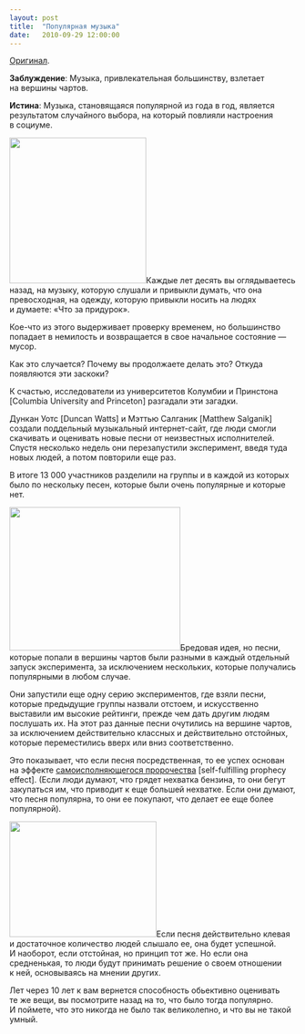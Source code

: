 ```yaml
---
layout: post
title:  "Популярная музыка"
date:   2010-09-29 12:00:00
---
```

<p><a href="https://web.archive.org/web/20140330021742/http://youarenotsosmart.com/2009/12/22/pop-music/">Оригинал</a>.</p>
<p><strong>Заблуждение</strong>: Музыка, привлекательная большинству, взлетает на вершины чартов.</p>
<p><strong>Истина</strong>: Музыка, становящаяся популярной из года в год, является результатом случайного выбора, на который повлияли настроения в социуме.</p>
<p><a href="https://web.archive.org/web/20140330021742/http://youarenotsosmart.ru/wp-content/uploads/2010/09/spice_girls_retro.jpg"><img height="256" width="240" alt="" src="https://web.archive.org/web/20140330021742im_/http://youarenotsosmart.ru/wp-content/uploads/2010/09/spice_girls_retro.jpg" title="spice_girls_retro" class="alignleft" /></a>Каждые лет десять вы оглядываетесь назад, на музыку, которую слушали и привыкли думать, что она превосходная, на одежду, которую привыкли носить на людях и думаете: «Что за придурок».</p>
<p>Кое-что из этого выдерживает проверку временем, но большинство попадает в немилость и возвращается в свое начальное состояние — мусор.</p>
<p>Как это случается? Почему вы продолжаете делать это? Откуда появляются эти заскоки?<span id="more-101"></span></p>
<p>К счастью, исследователи из университетов Колумбии и Принстона [Columbia University and Princeton] разгадали эти загадки.</p>
<p>Дункан Уотс [Duncan Watts] и Мэттью Салганик [Matthew Salganik] создали поддельный музыкальный интернет-сайт, где люди смогли скачивать и оценивать новые песни от неизвестных исполнителей. Спустя несколько недель они перезапустили эксперимент, введя туда новых людей, а потом повторили еще раз.</p>
<p>В итоге 13 000 участников разделили на группы и в каждой из которых было по нескольку песен, которые были очень популярные и которые нет.</p>
<p><a href="https://web.archive.org/web/20140330021742/http://youarenotsosmart.ru/wp-content/uploads/2010/09/milli_vanilli-1.jpg"><img height="252" width="300" alt="" src="https://web.archive.org/web/20140330021742im_/http://youarenotsosmart.ru/wp-content/uploads/2010/09/milli_vanilli-1.jpg" title="milli_vanilli-1" class="alignleft size-full wp-image-103" /></a>Бредовая идея, но песни, которые попали в вершины чартов были разными в каждый отдельный запуск эксперимента, за исключением нескольких, которые получались популярными в любом случае.</p>
<p>Они запустили еще одну серию экспериментов, где взяли песни, которые предыдущие группы назвали отстоем, и искусственно выставили им высокие рейтинги, прежде чем дать другим людям послушать их. На этот раз данные песни очутились на вершине чартов, за исключением действительно классных и действительно отстойных, которые переместились вверх или вниз соответственно.</p>
<p>Это показывает, что если песня посредственная, то ее успех основан на эффекте <a href="https://web.archive.org/web/20140330021742/http://youarenotsosmart.ru/2010/09/self-fulfilling-prophecies">самоисполняющегося пророчества</a> [self-fulfilling prophecy effect]. (Если люди думают, что грядет нехватка бензина, то они бегут закупаться им, что приводит к еще большей нехватке. Если они думают, что песня популярна, то они ее покупают, что делает ее еще более популярной).</p>
<p><a href="https://web.archive.org/web/20140330021742/http://youarenotsosmart.ru/wp-content/uploads/2010/09/black-eyed-peas-1.jpg"><img height="203" width="258" alt="" src="https://web.archive.org/web/20140330021742im_/http://youarenotsosmart.ru/wp-content/uploads/2010/09/black-eyed-peas-1-300x235.jpg" title="black-eyed-peas-1" class="alignright" /></a>Если песня действительно клевая и достаточное количество людей слышало ее, она будет успешной. И наоборот, если отстойная, но принцип тот же. Но если она средненькая, то люди будут принимать решение о своем отношении к ней, основываясь на мнении других.</p>
<p>Лет через 10 лет к вам вернется способность обьективно оценивать те же вещи, вы посмотрите назад на то, что было тогда популярно. И поймете, что это никогда не было так великолепно, и что вы не такой умный.</p>

